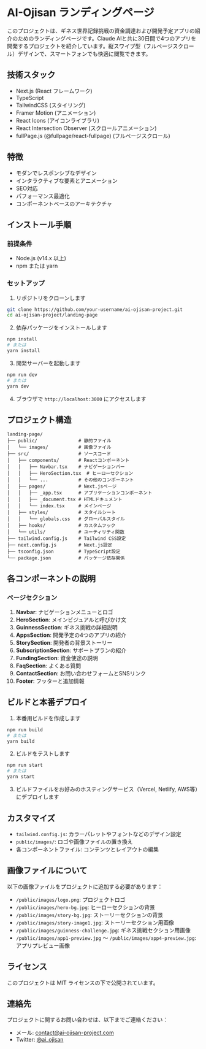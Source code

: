 # AI-Ojisan ランディングページ

このプロジェクトは、ギネス世界記録挑戦の資金調達および開発予定アプリの紹介のためのランディングページです。Claude AIと共に30日間で4つのアプリを開発するプロジェクトを紹介しています。縦スワイプ型（フルページスクロール）デザインで、スマートフォンでも快適に閲覧できます。

## 技術スタック

- Next.js (React フレームワーク)
- TypeScript
- TailwindCSS (スタイリング)
- Framer Motion (アニメーション)
- React Icons (アイコンライブラリ)
- React Intersection Observer (スクロールアニメーション)
- fullPage.js (@fullpage/react-fullpage) (フルページスクロール)

## 特徴

- モダンでレスポンシブなデザイン
- インタラクティブな要素とアニメーション
- SEO対応
- パフォーマンス最適化
- コンポーネントベースのアーキテクチャ

## インストール手順

### 前提条件

- Node.js (v14.x 以上)
- npm または yarn

### セットアップ

1. リポジトリをクローンします

```bash
git clone https://github.com/your-username/ai-ojisan-project.git
cd ai-ojisan-project/landing-page
```

2. 依存パッケージをインストールします

```bash
npm install
# または
yarn install
```

3. 開発サーバーを起動します

```bash
npm run dev
# または
yarn dev
```

4. ブラウザで `http://localhost:3000` にアクセスします

## プロジェクト構造

```
landing-page/
├── public/               # 静的ファイル
│   └── images/           # 画像ファイル
├── src/                  # ソースコード
│   ├── components/       # Reactコンポーネント
│   │   ├── Navbar.tsx    # ナビゲーションバー
│   │   ├── HeroSection.tsx  # ヒーローセクション
│   │   └── ...           # その他のコンポーネント
│   ├── pages/            # Next.jsページ
│   │   ├── _app.tsx      # アプリケーションコンポーネント
│   │   ├── _document.tsx # HTMLドキュメント
│   │   └── index.tsx     # メインページ
│   ├── styles/           # スタイルシート
│   │   └── globals.css   # グローバルスタイル
│   ├── hooks/            # カスタムフック
│   └── utils/            # ユーティリティ関数
├── tailwind.config.js    # Tailwind CSS設定
├── next.config.js        # Next.js設定
├── tsconfig.json         # TypeScript設定
└── package.json          # パッケージ依存関係
```

## 各コンポーネントの説明

### ページセクション

1. **Navbar**: ナビゲーションメニューとロゴ
2. **HeroSection**: メインビジュアルと呼びかけ文
3. **GuinnessSection**: ギネス挑戦の詳細説明
4. **AppsSection**: 開発予定の4つのアプリの紹介
5. **StorySection**: 開発者の背景ストーリー
6. **SubscriptionSection**: サポートプランの紹介
7. **FundingSection**: 資金使途の説明
8. **FaqSection**: よくある質問
9. **ContactSection**: お問い合わせフォームとSNSリンク
10. **Footer**: フッターと追加情報

## ビルドと本番デプロイ

1. 本番用ビルドを作成します

```bash
npm run build
# または
yarn build
```

2. ビルドをテストします

```bash
npm run start
# または
yarn start
```

3. ビルドファイルをお好みのホスティングサービス（Vercel, Netlify, AWS等）にデプロイします

## カスタマイズ

- `tailwind.config.js`: カラーパレットやフォントなどのデザイン設定
- `public/images/`: ロゴや画像ファイルの置き換え
- 各コンポーネントファイル: コンテンツとレイアウトの編集

## 画像ファイルについて

以下の画像ファイルをプロジェクトに追加する必要があります：

- `/public/images/logo.png`: プロジェクトロゴ
- `/public/images/hero-bg.jpg`: ヒーローセクションの背景
- `/public/images/story-bg.jpg`: ストーリーセクションの背景
- `/public/images/story-image1.jpg`: ストーリーセクション用画像
- `/public/images/guinness-challenge.jpg`: ギネス挑戦セクション用画像
- `/public/images/app1-preview.jpg` 〜 `/public/images/app4-preview.jpg`: アプリプレビュー画像

## ライセンス

このプロジェクトは MIT ライセンスの下で公開されています。

## 連絡先

プロジェクトに関するお問い合わせは、以下までご連絡ください：

- メール: contact@ai-ojisan-project.com
- Twitter: [@ai_ojisan](https://twitter.com/ai_ojisan)